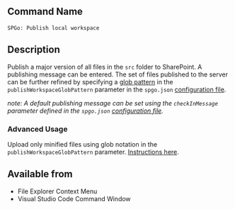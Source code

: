 
## Command Name
`SPGo: Publish local workspace`

## Description
Publish a major version of all files in the `src` folder to SharePoint. A publishing message can be entered. The set of files published to the server can be further refined by specifying a [glob pattern](https://en.wikipedia.org/wiki/Glob_(programming)) in the `publishWorkspaceGlobPattern` parameter in the `spgo.json` [configuration file](https://github.com/readysitego/spgo/wiki/Config-Options).

_note: A default publishing message can be set using the `checkInMessage` parameter defined in the `spgo.json` [configuration file](https://github.com/readysitego/spgo/wiki/Config-Options)._

### Advanced Usage
Upload only minified files using glob notation in the `publishWorkspaceGlobPattern` parameter. [Instructions here](https://upload-minified).

## Available from
* File Explorer Context Menu
* Visual Studio Code Command Window